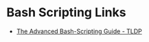 <h1>Bash Scripting Links</h1>
	<ul>
		<li><a href="https://tldp.org/LDP/abs/html/">The Advanced Bash-Scripting Guide - TLDP</a></li>
	</ul>

